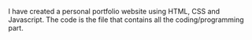 I have created a personal portfolio website using HTML, CSS and Javascript. The code is the file that contains all the coding/programming part. 
